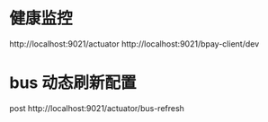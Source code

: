 # 健康监控
http://localhost:9021/actuator
http://localhost:9021/bpay-client/dev

# bus 动态刷新配置
post http://localhost:9021/actuator/bus-refresh